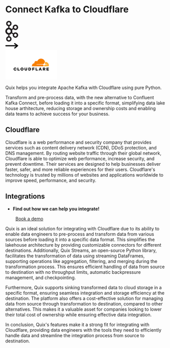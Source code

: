 # Connect Kafka to Cloudflare

<div class="connect-images cards blog-grid-card" markdown>
<div>
<img src="../images/kafka_logo.png" width="40px" />
</div>
<div>
<img src="../images/arrow.svg" width="40px" />
</div>
<div>
<img src="./images/cloudflare_1.jpg" />
</div>
</div>

Quix helps you integrate Apache Kafka with Cloudflare using pure Python.

Transform and pre-process data, with the new alternative to Confluent Kafka Connect, before loading it into a specific format, simplifying data lake house arthitecture, reducing storage and ownership costs and enabling data teams to achieve success for your business.

## Cloudflare

Cloudflare is a web performance and security company that provides services such as content delivery network (CDN), DDoS protection, and DNS management. By routing website traffic through their global network, Cloudflare is able to optimize web performance, increase security, and prevent downtime. Their services are designed to help businesses deliver faster, safer, and more reliable experiences for their users. Cloudflare's technology is trusted by millions of websites and applications worldwide to improve speed, performance, and security.

## Integrations

<div class="grid cards" markdown>

- __Find out how we can help you integrate!__

    <a class="md-button md-button--primary" href="https://share.hsforms.com/1iW0TmZzKQMChk0lxd_tGiw4yjw2?__hstc=175542013.2303933fbd746c0ac86d9ccbe9bc9100.1728383268831.1729603416735.1729620918855.31&__hssc=175542013.1.1729620918855&__hsfp=2132701734" target="_blank" style="margin:.5rem;">Book a demo</a>

</div>


Quix is an ideal solution for integrating with Cloudflare due to its ability to enable data engineers to pre-process and transform data from various sources before loading it into a specific data format. This simplifies the lakehouse architecture by providing customizable connectors for different destinations. Additionally, Quix Streams, an open-source Python library, facilitates the transformation of data using streaming DataFrames, supporting operations like aggregation, filtering, and merging during the transformation process. This ensures efficient handling of data from source to destination with no throughput limits, automatic backpressure management, and checkpointing.

Furthermore, Quix supports sinking transformed data to cloud storage in a specific format, ensuring seamless integration and storage efficiency at the destination. The platform also offers a cost-effective solution for managing data from source through transformation to destination, compared to other alternatives. This makes it a valuable asset for companies looking to lower their total cost of ownership while ensuring effective data integration.

In conclusion, Quix's features make it a strong fit for integrating with Cloudflare, providing data engineers with the tools they need to efficiently handle data and streamline the integration process from source to destination.

